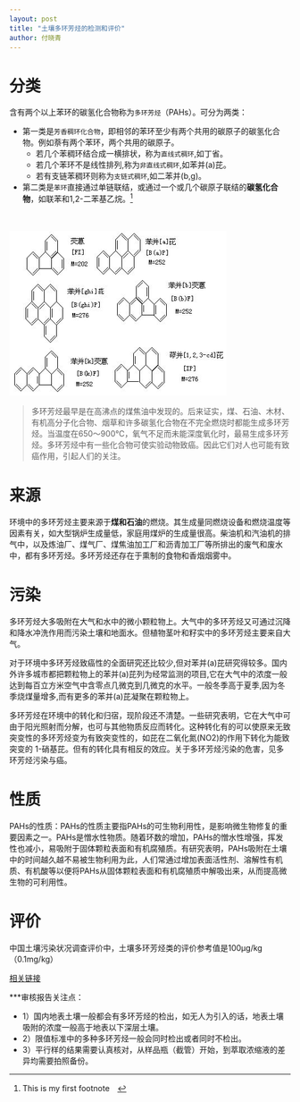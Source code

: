```yaml
---
layout: post
title: "土壤多环芳烃的检测和评价"
author: 付晓青
---
```




# 分类
含有两个以上苯环的碳氢化合物称为`多环芳烃`（PAHs）。可分为两类：
- 第一类是`芳香稠环化合物`，即相邻的苯环至少有两个共用的碳原子的碳氢化合物。例如萘有两个苯环，两个共用的碳原子。  
  - 若几个苯稠环结合成一横排状，称为`直线式稠环`,如丁省。
  - 若几个苯环不是线性排列,称为`非直线式稠环`,如苯并(a)芘。
  - 若有支链苯稠环则称为`支链式稠环`,如二苯并(b,g)。
- 第二类是`苯环`直接通过单链联结，或通过一个或几个碳原子联结的**碳氢化合物**，如联苯和1,2-二苯基乙烷。[^citation1]

　
[^citation1]: This is my first footnote　

![](/images/blog/pah.jpg)

> 多环芳烃最早是在高沸点的煤焦油中发现的。后来证实，煤、石油、木材、有机高分子化合物、烟草和许多碳氢化合物在不完全燃烧时都能生成多环芳烃。当温度在650～900℃，氧气不足而未能深度氧化时，最易生成多环芳烃。多环芳烃中有一些化合物可使实验动物致癌。因此它们对人也可能有致癌作用，引起人们的关注。


# 来源
环境中的多环芳烃主要来源于**煤和石油**的燃烧。其生成量同燃烧设备和燃烧温度等因素有关，如大型锅炉生成量低，家庭用煤炉的生成量很高。柴油机和汽油机的排气中，以及炼油厂、煤气厂、煤焦油加工厂和沥青加工厂等所排出的废气和废水中，都有多环芳烃。多环芳烃还存在于熏制的食物和香烟烟雾中。

# 污染
多环芳烃大多吸附在大气和水中的微小颗粒物上。大气中的多环芳烃又可通过沉降和降水冲洗作用而污染土壤和地面水。但植物茎叶和籽实中的多环芳烃主要来自大气。

对于环境中多环芳烃致癌性的全面研究还比较少,但对苯并(a)芘研究得较多。国内外许多城市都把颗粒物上的苯并(a)芘列为经常监测的项目,它在大气中的浓度一般达到每百立方米空气中含零点几微克到几微克的水平。一般冬季高于夏季,因为冬季烧煤量增多,而有更多的苯并(a)芘凝聚在颗粒物上。

多环芳烃在环境中的转化和归宿，现阶段还不清楚。一些研究表明，它在大气中可由于阳光照射而分解，也可与其他物质反应而转化。这种转化有的可以使原来无致突变性的多环芳烃变为有致突变性的，如芘在二氧化氮(NO2)的作用下转化为能致突变的 1-硝基芘。但有的转化具有相反的效应。关于多环芳烃污染的危害，见多环芳烃污染与癌。

# 性质
PAHs的性质：PAHs的性质主要指PAHs的可生物利用性，是影响微生物修复的重要因素之一。PAHs是憎水性物质。随着环数的增加，PAHs的憎水性增强，挥发性也减小，易吸附于固体颗粒表面和有机腐殖质。有研究表明，PAHs吸附在土壤中的时间越久越不易被生物利用为此，人们常通过增加表面活性剂、溶解性有机质、有机酸等以便将PAHs从固体颗粒表面和有机腐殖质中解吸出来，从而提高微生物的可利用性。

# 评价
中国土壤污染状况调查评价中，土壤多环芳烃类的评价参考值是100μg/kg（0.1mg/kg）

[相关链接](https://baike.baidu.com/item/%E5%A4%9A%E7%8E%AF%E8%8A%B3%E7%83%83%E6%B1%A1%E6%9F%93/8573532)

***审核报告关注点：
- 1）国内地表土壤一般都会有多环芳烃的检出，如无人为引入的话，地表土壤吸附的浓度一般高于地表以下深层土壤。
- 2）限值标准中的多种多环芳烃一般会同时检出或者同时不检出。
- 3）平行样的结果需要认真核对，从样品瓶（截管）开始，到萃取浓缩液的差异均需要拍照备份。
